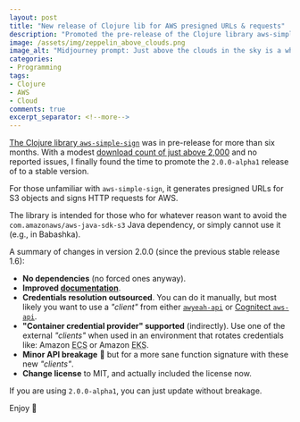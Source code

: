 ```yaml
---
layout: post
title: "New release of Clojure lib for AWS presigned URLs & requests"
description: "Promoted the pre-release of the Clojure library aws-simple-sign after six months. Lots of goodies in there since the last stable release."
image: /assets/img/zeppelin_above_clouds.png
image_alt: "Midjourney prompt: Just above the clouds in the sky is a white zeppelin with a huge red wax seal on the middle of the side. The seal is the Amazon logo. Golding hour and a clear blue sky. Illustrated using simple vectors."
categories:
- Programming
tags:
- Clojure
- AWS
- Cloud
comments: true
excerpt_separator: <!--more-->
---
```


[The Clojure library `aws-simple-sign`][1] was in pre-release for more than six months.
With a modest [download count of just above 2,000][5] and no reported issues,
I finally found the time to promote the `2.0.0-alpha1` release of to a stable version.

For those unfamiliar with `aws-simple-sign`,
it generates presigned URLs for S3 objects
and signs HTTP requests for AWS.
<!--more-->

The library is intended for those who for whatever reason
want to avoid the `com.amazonaws/aws-java-sdk-s3` Java dependency,
or simply cannot use it (e.g., in Babashka).

A summary of changes in version 2.0.0
(since the previous stable release 1.6):

- **No dependencies** (no forced ones anyway).
- **Improved [documentation][4]**.
- **Credentials resolution outsourced**. You can do it manually,
  but most likely you want to use a *"client"* from either
  [`awyeah-api`][2] or [Cognitect `aws-api`][3].
- **"Container credential provider" supported** (indirectly).
  Use one of the external *"clients"*
  when used in an environment that rotates credentials like:
  Amazon <abbr title="Elastic Container Service">ECS</abbr>
  or Amazon <abbr title="Elastic Kubernetes Service">EKS</abbr>.
- **Minor API breakage** 🫣 but for a more sane function signature
  with these new *"clients"*.
- **Change license** to MIT, and actually included the license now.

If you are using `2.0.0-alpha1`, you can just update without breakage.

Enjoy 🚀

[1]: https://github.com/jacobemcken/aws-simple-sign
[2]: https://github.com/grzm/awyeah-api
[3]: https://github.com/cognitect-labs/aws-api
[4]: https://cljdoc.org/d/dk.emcken/aws-simple-sign/2.0.0/api/aws-simple-sign.core
[5]: https://clojars.org/dk.emcken/aws-simple-sign/versions/2.0.0-alpha1